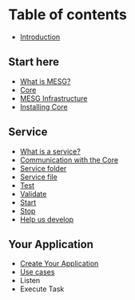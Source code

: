 # Table of contents

* [Introduction](README.md)

## Start here

* [What is MESG?](start-here/what-is-mesg.md)
* [Core](start-here/core.md)
* [MESG Infrastructure](start-here/mesg-infrastructure.md)
* [Installing Core](start-here/installing-core.md)

## Service

* [What is a service?](service/what-is-a-service.md)
* [Communication with the Core](service/communication-with-the-core.md)
* [Service folder](service/service-folder.md)
* [Service file](service/service-file.md)
* [Test](service/test.md)
* [Validate](service/validate.md)
* [Start](service/start.md)
* [Stop](service/stop.md)
* [Help us develop](service/help-us-develop.md)

## Your Application

* [Create Your Application](your-application/create-your-application.md)
* [Use cases](your-application/use-cases.md)
* Listen
* Execute Task
